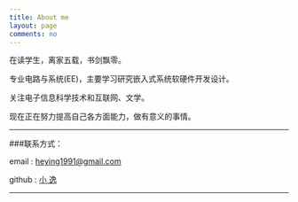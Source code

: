```yaml
---
title: About me
layout: page
comments: no
---
```


在读学生，离家五载，书剑飘零。

专业电路与系统(EE)，主要学习研究嵌入式系统软硬件开发设计。

关注电子信息科学技术和互联网、文学。

现在正在努力提高自己各方面能力，做有意义的事情。



----

###联系方式：        

email  :  heying1991@gmail.com

github :  [小 逸](https://github.com/huangtuzhi)      


----

